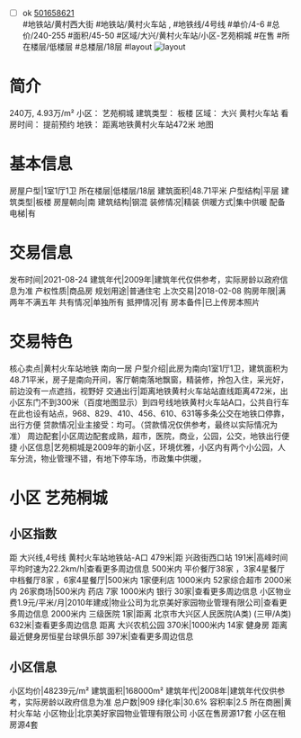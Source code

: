 - [ ] ok [501658621](https://bj.5i5j.com/ershoufang/501658621.html)  
 #地铁站/黄村西大街 #地铁站/黄村火车站 ,  #地铁线/4号线
#单价/4-6 #总价/240-255 #面积/45-50   #区域/大兴/黄村火车站/小区-艺苑桐城 #在售 #所在楼层/低楼层 #总楼层/18层 #layout 
![layout](http://image2a.5i5j.com/bdir/layout/95c4fe628c5e44349d54ef45d5824048.jpg_P5.jpg) 
# 简介 
 240万,  4.93万/m² 
小区： 艺苑桐城
建筑类型： 板楼
区域： 大兴 黄村火车站
看房时间： 提前预约
地铁： 距离地铁黄村火车站472米 地图
# 基本信息 
 房屋户型|1室1厅1卫
所在楼层|低楼层/18层
建筑面积|48.71平米
户型结构|平层
建筑类型|板楼
房屋朝向|南
建筑结构|钢混
装修情况|精装
供暖方式|集中供暖
配备电梯|有
# 交易信息 
 发布时间|2021-08-24
建筑年代|2009年|建筑年代仅供参考，实际房龄以政府信息为准
产权性质|商品房
规划用途|普通住宅
上次交易|2018-02-08
购房年限|满两年不满五年
共有情况|单独所有
抵押情况|有
房本备件|已上传房本照片
# 交易特色 
 核心卖点|黄村火车站地铁 南向一居
户型介绍|此房为南向1室1厅1卫，建筑面积为48.71平米，房子是南向开间，客厅朝南落地飘窗，精装修，拎包入住，采光好，前边没有一点遮挡，视野好
交通出行|距离地铁黄村火车站站直线距离472米，出小区东门不到300米（百度地图显示）到四号线地铁黄村火车站A口，公共自行车在此也设有站点，968、829、410、456、610、631等多条公交在地铁口停靠，出行方便
贷款情况|业主接受：均可。（贷款情况仅供参考，最终以实际情况为准）
周边配套|小区周边配套成熟，超市，医院，商业，公园，公交，地铁出行便捷
小区信息|艺苑桐城是2009年的新小区，环境优雅，小区内有两个小公园，人车分流，物业管理不错，有地下停车场，市政集中供暖，
# 小区 艺苑桐城
## 小区指数 
 距 大兴线,4号线 黄村火车站地铁站-A口 479米|距 兴政街西口站 191米|高峰时间平均时速为22.2km/h|查看更多周边信息
500米内 平价餐厅38家 ，3家4星餐厅
中档餐厅8家 ，6家4星餐厅|500米内 1家便利店
1000米内 52家综合超市
2000米内 26家商场|500米内 药店 7家
1000米内 银行 30家|查看更多周边信息
小区物业费1.9元/平米/月|2010年建成|物业公司为北京美好家园物业管理有限公司|查看更多周边信息
2000米内 三级医院 1家|距离 北京市大兴区人民医院(A类) (三甲/A类) 632米|查看更多周边信息
距离 大兴农机公园 370米|1000米内 14家 健身房
距离最近健身房恒星台球俱乐部 397米|查看更多周边信息
## 小区信息 
 小区均价|48239元/m²
建筑面积|168000m²
建筑年代|2008年|建筑年代仅供参考，实际房龄以政府信息为准
总户数|909
绿化率|30.6%
容积率|2.5
所在商圈|黄村火车站
小区物业|北京美好家园物业管理有限公司
小区在售房源17套
小区在租房源4套
